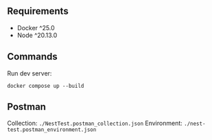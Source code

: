 ## Requirements

- Docker ^25.0
- Node ^20.13.0

## Commands

Run dev server:
```shell
docker compose up --build
```

## Postman

Collection: `./NestTest.postman_collection.json`
Environment: `./nest-test.postman_environment.json`
